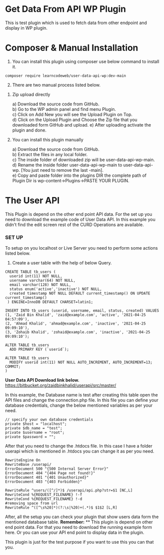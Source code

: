 # Get Data From API WP Plugin
This is test plugin which is used to fetch data from other endpoint and display in WP plugin.

# Composer & Manual Installation

1) You can install this plugin using composer use below command to install it.

`composer require learncodeweb/user-data-api-wp:dev-main`

2) There are two manual process listed below.

1. Zip upload directly
    
    a) Download the source  code from GitHub.    
    b) Go to the WP admin panel and find menu Plugin.    
    c) Click on Add New you will see the Upload Plugin on Top.    
    d) Click on the Upload Plugin and Choose the Zip file that you downloaded form GitHub and upload.
    e) After uploading activate the plugin and done.

2. You can install this plugin manually
    
    a) Download the source code from GitHub.    
    b) Extract the files in any local folder.    
    c) The inside folder of downloaded zip will be user-data-api-wp-main.    
    d) Rename the inside folder user-data-api-wp-main to user-data-api-wp. [You just need to remove the last -main].    
    e) Copy and paste folder into the plugins DIR the complete path of Plugin Dir is wp-content->Plugins->PASTE YOUR PLUGIN.    


# The User API
This Plugin is depend on the other end point API data. For the set up you need to download the example code of User Data API. In this example you didn’t find the edit screen rest of the CURD Operations are available.

### SET UP
To setup on you localhost or Live Server you need to perform some actions listed below.

 1) Create a user table with the help of below Query.

```
CREATE TABLE tb_users (
  userid int(11) NOT NULL,
  username varchar(64) NOT NULL,
  email varchar(128) NOT NULL,
  status enum('active','inactive') NOT NULL,
  created timestamp NOT NULL DEFAULT current_timestamp() ON UPDATE current_timestamp()
 ) ENGINE=InnoDB DEFAULT CHARSET=latin1;
 
INSERT INTO tb_users (userid, username, email, status, created) VALUES
(1, 'Zaid Bin Khalid', 'zaid@example.com', 'active', '2021-04-25 04:57:09'),
(2, 'Ahmad Khalid', 'ahmad@example.com', 'inactive', '2021-04-25 09:09:10'),
(3, 'Zohaib Khalid', 'zohaid@example.com', 'inactive', '2021-04-25 09:09:10');

ALTER TABLE tb_users
  ADD PRIMARY KEY (`userid`);
  
ALTER TABLE tb_users
  MODIFY userid int(11) NOT NULL AUTO_INCREMENT, AUTO_INCREMENT=13;
COMMIT;
)
```

**User Data API Download link below.**
https://bitbucket.org/zaidbinkhalid/userapi/src/master/

In this example, the Database name is test after creating this table open the API files and change the connection.php file.
In this file you can define your database credentials, change the below mentioned variables as per your need.

```
// specify your own database credentials
private $host = "localhost";
private $db_name = "test";
private $username = "root";
private $password = "";
```

After that you need to change the .htdocs file. In this case I have a folder userapi which is mentioned in .htdocs you can change it as per you need.

```
RewriteEngine On
RewriteBase /userapi/
ErrorDocument 500 "{500 Internal Server Error}"
ErrorDocument 404 "{404 Page not found!}"
ErrorDocument 401 "{401 Unauthorized}"
ErrorDocument 403 "{403 Forbidden}"

RewriteRule ^users/([^/]*)$ /userapi/api.php?str=$1 [NC,L]
RewriteCond %{REQUEST_FILENAME} !-f
RewriteCond %{REQUEST_FILENAME} !-d
#removing space from url 
RewriteRule ^([^\s%20]*)(?:\s|%20)+(.*)$ $1$2 [L,R]
```

After, all the setup you can check your plugin that show users data form the mentioned database table.
**Remember:**
** This plugin is depend on other end point data. For that you need to download the running example form here. Or you can use your API end point to display data in the plugin.

This plugin is just for the test purpose if you want to use this you can that you.
